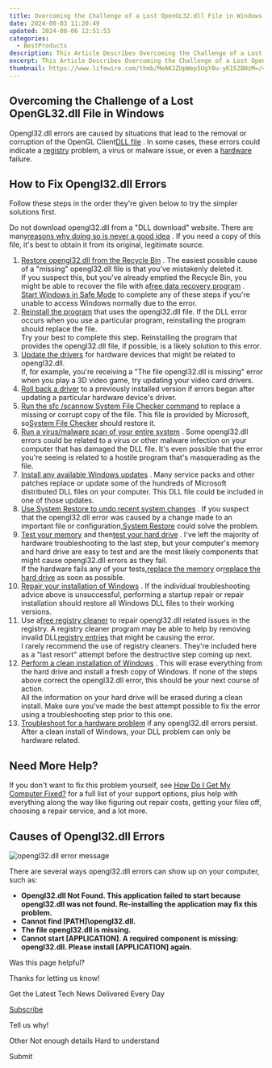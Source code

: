 ```yaml
---
title: Overcoming the Challenge of a Lost OpenGL32.dll File in Windows
date: 2024-08-03 11:20:49
updated: 2024-08-06 12:51:53
categories:
  - BestProducts
description: This Article Describes Overcoming the Challenge of a Lost OpenGL32.dll File in Windows
excerpt: This Article Describes Overcoming the Challenge of a Lost OpenGL32.dll File in Windows
thumbnail: https://www.lifewire.com/thmb/MeAKJZUpWep5UgY8u-yK152BNzM=/400x300/filters:no_upscale():max_bytes(150000):strip_icc():format(webp)/opengl32-dll-error-message-205fff568b1d47c6997acd03d9ef5527.png
---
```


## Overcoming the Challenge of a Lost OpenGL32.dll File in Windows
 Opengl32.dll errors are caused by situations that lead to the removal or corruption of the OpenGL Client[DLL file](https://www.lifewire.com/what-is-a-dll-file-2625852) . In some cases, these errors could indicate a [registry](https://www.lifewire.com/windows-registry-2625992) problem, a virus or malware issue, or even a [hardware](https://www.lifewire.com/computer-hardware-2625895) failure.

## How to Fix Opengl32.dll Errors

 Follow these steps in the order they're given below to try the simpler solutions first.

 Do not download opengl32.dll from a "DLL download" website. There are many[reasons why doing so is never a good idea](https://www.lifewire.com/important-reasons-not-to-download-dll-files-2624455) . If you need a copy of this file, it's best to obtain it from its original, legitimate source.

1. [Restore opengl32.dll from the Recycle Bin](https://www.lifewire.com/how-to-restore-deleted-files-from-the-recycle-bin-2624515) . The easiest possible cause of a "missing" opengl32.dll file is that you've mistakenly deleted it.  
 If you suspect this, but you've already emptied the Recycle Bin, you might be able to recover the file with a[free data recovery program](https://www.lifewire.com/free-data-recovery-software-tools-2622893) .  
[Start Windows in Safe Mode](https://www.lifewire.com/how-do-i-start-windows-in-safe-mode-2624480) to complete any of these steps if you're unable to access Windows normally due to the error.
2. [Reinstall the program](https://www.lifewire.com/what-is-the-proper-way-to-reinstall-a-software-program-2624478) that uses the opengl32.dll file. If the DLL error occurs when you use a particular program, reinstalling the program should replace the file.  
 Try your best to complete this step. Reinstalling the program that provides the opengl32.dll file, if possible, is a likely solution to this error.
3. [Update the drivers](https://www.lifewire.com/how-to-update-drivers-in-windows-2619214) for hardware devices that might be related to opengl32.dll.  
 If, for example, you're receiving a "The file opengl32.dll is missing" error when you play a 3D video game, try updating your video card drivers.
4. [Roll back a driver](https://www.lifewire.com/how-to-roll-back-a-driver-in-windows-2619217) to a previously installed version if errors began after updating a particular hardware device's driver.
5. [Run the sfc /scannow System File Checker command](https://www.lifewire.com/how-to-use-sfc-scannow-to-repair-windows-system-files-2626161) to replace a missing or corrupt copy of the file. This file is provided by Microsoft, so[System File Checker](https://www.lifewire.com/sfc-command-system-file-checker-2626020) should restore it.
6. [Run a virus/malware scan of your entire system](https://www.lifewire.com/properly-scan-your-computer-for-viruses-and-other-malware-2624526) . Some opengl32.dll errors could be related to a virus or other malware infection on your computer that has damaged the DLL file. It's even possible that the error you're seeing is related to a hostile program that's masquerading as the file.
7. [Install any available Windows updates](https://www.lifewire.com/how-to-check-for-install-windows-updates-2624596) . Many service packs and other patches replace or update some of the hundreds of Microsoft distributed DLL files on your computer. This DLL file could be included in one of those updates.
8. [Use System Restore to undo recent system changes](https://www.lifewire.com/how-to-use-system-restore-in-windows-2626131) . If you suspect that the opengl32.dll error was caused by a change made to an important file or configuration,[System Restore](https://www.lifewire.com/what-is-system-restore-2626022) could solve the problem.
9. [Test your memory](https://www.lifewire.com/free-memory-test-programs-2626178) and then[test your hard drive](https://www.lifewire.com/free-hard-drive-testing-programs-2626183) . I've left the majority of hardware troubleshooting to the last step, but your computer's memory and hard drive are easy to test and are the most likely components that might cause opengl32.dll errors as they fail.  
 If the hardware fails any of your tests,[replace the memory](https://www.lifewire.com/how-to-replace-the-memory-ram-in-a-computer-2626201) or[replace the hard drive](https://www.lifewire.com/how-to-replace-a-hard-drive-2626200) as soon as possible.
10. [Repair your installation of Windows](https://www.lifewire.com/how-do-i-automatically-repair-windows-problems-2624907) . If the individual troubleshooting advice above is unsuccessful, performing a startup repair or repair installation should restore all Windows DLL files to their working versions.
11. Use a[free registry cleaner](https://www.lifewire.com/free-registry-cleaners-2626176) to repair opengl32.dll related issues in the registry. A registry cleaner program may be able to help by removing invalid DLL[registry entries](https://www.lifewire.com/what-is-a-registry-key-2625999) that might be causing the error.  
 I rarely recommend the use of registry cleaners. They're included here as a "last resort" attempt before the destructive step coming up next.
12. [Perform a clean installation of Windows](https://www.lifewire.com/how-to-clean-install-windows-2624904) . This will erase everything from the hard drive and install a fresh copy of Windows. If none of the steps above correct the opengl32.dll error, this should be your next course of action.  
 All the information on your hard drive will be erased during a clean install. Make sure you've made the best attempt possible to fix the error using a troubleshooting step prior to this one.
13. [Troubleshoot for a hardware problem](https://www.lifewire.com/fix-a-dll-issue-caused-by-a-hardware-problem-2624493) if any opengl32.dll errors persist. After a clean install of Windows, your DLL problem can only be hardware related.

## Need More Help?

 If you don't want to fix this problem yourself, see [How Do I Get My Computer Fixed?](https://www.lifewire.com/how-do-i-get-my-computer-fixed-2625167) for a full list of your support options, plus help with everything along the way like figuring out repair costs, getting your files off, choosing a repair service, and a lot more.

## Causes of Opengl32.dll Errors

![opengl32.dll error message](https://www.lifewire.com/thmb/gNBVPrgE7J3VlwI010htR5GDkpQ=/1500x0/filters:no_upscale():max_bytes(150000):strip_icc():format(webp)/opengl32-dll-error-message-bda55b848ef043718bfbd511f5ccfa7b.png)

 There are several ways opengl32.dll errors can show up on your computer, such as:

* **Opengl32.dll Not Found. This application failed to start because opengl32.dll was not found. Re-installing the application may fix this problem.**
* **Cannot find \[PATH\]\\opengl32.dll.**
* **The file opengl32.dll is missing.**
* **Cannot start \[APPLICATION\]. A required component is missing: opengl32.dll. Please install \[APPLICATION\] again.**

Was this page helpful?

Thanks for letting us know!

 Get the Latest Tech News Delivered Every Day

[Subscribe](https://www.lifewire.com/#)

Tell us why!

 Other  Not enough details  Hard to understand

 Submit

<ins class="adsbygoogle"
     style="display:block"
     data-ad-format="autorelaxed"
     data-ad-client="ca-pub-7571918770474297"
     data-ad-slot="1223367746"></ins>



<ins class="adsbygoogle"
     style="display:block"
     data-ad-client="ca-pub-7571918770474297"
     data-ad-slot="8358498916"
     data-ad-format="auto"
     data-full-width-responsive="true"></ins>
